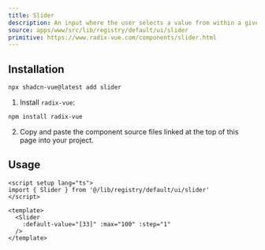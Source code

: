 ```yaml
---
title: Slider
description: An input where the user selects a value from within a given range.
source: apps/www/src/lib/registry/default/ui/slider 
primitive: https://www.radix-vue.com/components/slider.html
---
```


<ComponentPreview name="SliderDemo" /> 



## Installation

```bash
npx shadcn-vue@latest add slider
```

<ManualInstall>

1. Install `radix-vue`:

```bash
npm install radix-vue
```

2. Copy and paste the component source files linked at the top of this page into your project.
</ManualInstall>

## Usage

```vue
<script setup lang="ts">
import { Slider } from '@/lib/registry/default/ui/slider'
</script>

<template>
  <Slider
    :default-value="[33]" :max="100" :step="1"
  />
</template>
```